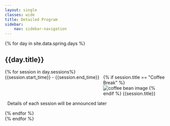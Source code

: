 ```yaml
---
layout: single
classes: wide
title: Detailed Program
sidebar:
    nav: sidebar-navigation
---
```




<div>
    {% for day in site.data.spring.days %}
        <div class="spring-school-day">
            <h2>{{day.title}}</h2>
            {% for session in day.sessions%}
                <div class="session-box" id="{{session.id}}">
                    <div class="session-title" style="display: flex">
                        <div style="flex-shrink: 0">{{session.start_time}} - {{session.end_time}}</div>
                        <div style="margin-left: 12px">
                            {% if session.title == "Coffee Break" %}
                                <img class="coffee-break" alt="coffee bean image" src="{{'/assets/img/coffee.png' | relative_url}}">
                            {% endif %}
                            {{session.title}}
                        </div>
                    </div>
                    <div class="more-information-section" style="">
                        <p style="margin-left: 8px">Details of each session will be announced later</p>
                    </div>
                </div>
            {% endfor %}
        </div>
    {% endfor %}
</div>